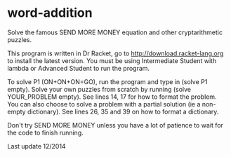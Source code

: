 # word-addition
Solve the famous SEND MORE MONEY equation and other cryptarithmetic puzzles.

This program is written in Dr Racket, go to http://download.racket-lang.org to install the latest version. 
You must be using Intermediate Student with lambda or Advanced Student to run the program. 

To solve P1 (ON+ON+ON=GO), run the program and type in (solve P1 empty). 
Solve your own puzzles from scratch by running (solve YOUR_PROBLEM empty). 
See lines 14, 17 for how to format the problem. 
You can also choose to solve a problem with a partial solution (ie a non-empty dictionary). 
See lines 26, 35 and 39 on how to format a dictionary. 

Don't try SEND MORE MONEY unless you have a lot of patience to wait for the code to finish running. 

Last update 12/2014
